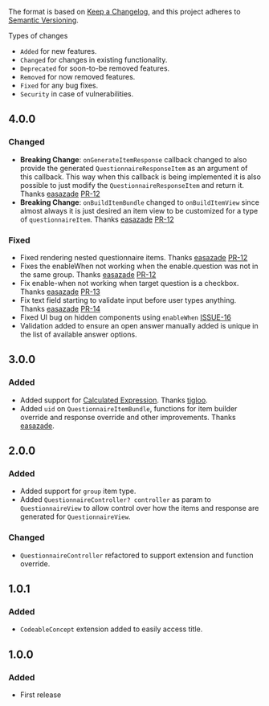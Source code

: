 The format is based on [Keep a Changelog](https://keepachangelog.com/en/1.0.0/),
and this project adheres to [Semantic Versioning](https://semver.org/spec/v2.0.0.html).

Types of changes
- `Added` for new features.
- `Changed` for changes in existing functionality.
- `Deprecated` for soon-to-be removed features.
- `Removed` for now removed features.
- `Fixed` for any bug fixes.
- `Security` in case of vulnerabilities.

## 4.0.0
### Changed
- **Breaking Change**: `onGenerateItemResponse` callback changed to also provide the generated `QuestionnaireResponseItem` as an argument of this callback. This way when this callback is being implemented it is also possible to just modify the `QuestionnaireResponseItem` and return it. Thanks [easazade](https://github.com/easazade) [PR-12](https://github.com/luis901101/fhir_questionnaire/pull/12)
- **Breaking Change**: `onBuildItemBundle` changed to `onBuildItemView` since almost always it is just desired an item view to be customized for a type of `questionnaireItem`. Thanks [easazade](https://github.com/easazade) [PR-12](https://github.com/luis901101/fhir_questionnaire/pull/12)
 
### Fixed
- Fixed rendering nested questionnaire items. Thanks [easazade](https://github.com/easazade) [PR-12](https://github.com/luis901101/fhir_questionnaire/pull/12)
- Fixes the enableWhen not working when the enable.question was not in the same group. Thanks [easazade](https://github.com/easazade) [PR-12](https://github.com/luis901101/fhir_questionnaire/pull/12)
- Fix enable-when not working when target question is a checkbox. Thanks [easazade](https://github.com/easazade) [PR-13](https://github.com/luis901101/fhir_questionnaire/pull/13)
- Fix text field starting to validate input before user types anything. Thanks [easazade](https://github.com/easazade) [PR-14](https://github.com/luis901101/fhir_questionnaire/pull/14)
- Fixed UI bug on hidden components using `enableWhen` [ISSUE-16](https://github.com/luis901101/fhir_questionnaire/issues/16)
- Validation added to ensure an open answer manually added is unique in the list of available answer options.

## 3.0.0
### Added
- Added support for [Calculated Expression](http://hl7.org/fhir/uv/sdc/STU3/StructureDefinition-sdc-questionnaire-calculatedExpression.html). Thanks [tigloo](https://github.com/tigloo).
- Added `uid` on `QuestionnaireItemBundle`, functions for item builder override and response override and other improvements. Thanks [easazade](https://github.com/easazade).

## 2.0.0
### Added
- Added support for `group` item type.
- Added `QuestionnaireController? controller` as param to `QuestionnaireView` to allow control over how the items and response are generated for `QuestionnaireView`.

### Changed
- `QuestionnaireController` refactored to support extension and function override.

## 1.0.1
### Added
- `CodeableConcept` extension added to easily access title.

## 1.0.0
### Added
- First release